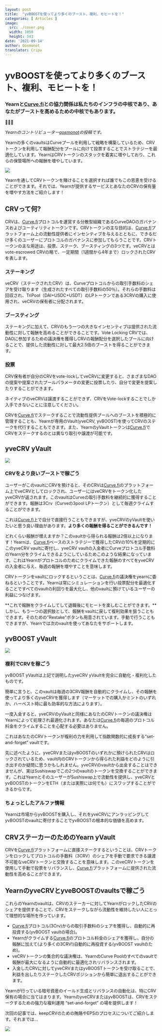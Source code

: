 ```yaml
---
layout: post
title:  "yvBOOSTを使ってより多くのブースト、複利、モヒートを！"
categories: [ Articles ]
image:
  src: ./cover.png
  width: 1050
  height: 543
date: '2021-09-14'
author: Qosmonot
translator: Cripu
---
```


# yvBOOSTを使ってより多くのブースト、複利、モヒートを！

### Yearnと[Curve.fi](http://curve.fi/)との協力関係は私たちのインフラの中核であり、あなたがブーストを高めるための中核でもあります。

🔵🤝🌈

_Yearnのコントリビューター[_qosmonot_](http://twitter.com/qosmonot)の投稿です。_

Yearnの多くのvaultsはCurveプールを利用して戦略を構築しているため、CRVトークンを利用して報酬配分をプールに向けて投票することでストラテジーを最適化しています。YearnはCRVトークンのスタックを着実に増やしており、これらの保管場所への報酬を増やしています。

![](image1.png?w=1050&h=651)

Yearnを通してCRVトークンを賭けることを選択すれば誰でもこの恩恵を受けることができます。それでは、Yearnが提供するサービスとあなたのCRVの保有量を増やす方法をご紹介します！

## CRVって何?

CRVは、[Curve.fi](http://curve.fi/)プロトコルを運営する分散型組織であるCurveDAOのガバナンスおよびユーティリティトークンです。CRVトークンの主な目的は、[Curve.fi](http://curve.fi/)プラットフォーム上の流動性提供者にインセンティブを与えるとともに、できるだけ多くのユーザーにプロトコルのガバナンスに参加してもらうことです。CRVトークンの主な用途は、投票、ステーク、ブースティングの3つです。veCRVとはvote-escrowed CRVの略で、一定期間（1週間から4年まで）ロックされたCRVを表します。

### ステーキング

veCRV（ステークされたCRV）は、Curveプロトコルからの取引手数料のシェアを受け取ります（生成されたすべての取引手数料の50％）。それらの手数料は回収され、TriPool（DAI+USDC+USDT）のLPトークンである3CRVの購入に使用され、veCRVの保有者に分配されます。

### ブースティング

ステーキングに加えて、CRVのもう一つの大きなインセンティブは提供された流動性に対して報酬を高めることができることです。Vote Locking CRVでは、DAOに参加するための議決権を獲得しCRVの報酬配分を選択したプールに向けることで、提供した流動性に対して最大2.5倍のブーストを得ることができます。

### 投票

CRV保有者が自分のCRVをvote-lockしてveCRVに変更すると、さまざまなDAOの提案や提案されたプールパラメータの変更に投票したり、自分で変更を提案したりすることができます。

ネイティブのveCRVは譲渡することができず、CRVをVote-lockすることでしか入手できないことに注意してください。

CRVを[Curve.fi](http://curve.fi/)でステークすることで流動性提供プールへのブーストを積極的に管理することも、Yearnが専用のVault(yveCRV, yvBOOST)を使ってCRVのステークを代行することもできます。また、YearnのyVaultトークンは[Curve.fi](http://curve.fi/)でCRVをステークするのとは異なり取引や譲渡が可能です。

## yveCRV yVault

![](image2.png?w=128&h=128)

### CRVをより良いブーストで稼ごう

ユーザーがこのvaultにCRVを預けると、そのCRVは[Curve.fi](http://curve.fi/)のプラットフォーム上でveCRVとしてロックされ、ユーザーにはveCRVをトークン化したyveCRVが返されます。このvaultはCurveの取引手数料を継続的に獲得することができます。報酬は3Crv（Curveの3pool LPトークン）として毎週クライムすることができます。

これは[Curve.fi](http://curve.fi/)上で自分で直接行うこともできますが、yveCRVのyVaultを使いたいと思う良い理由があります。**より多くの報酬を得ることができるんです！**

どれくらい報酬が増えますか？このvaultから得られる報酬は2倍以上になります！Yearnは、[Curve.fi](http://curve.fi/)ベースのストラテジーで獲得したCRVの10%を定期的にこのyveCRV vaultに寄付し、yveCRV vaultの入金者にCurveプロトコル手数料のYearn分をクライムできるようにしているためこのような結果になっています。これはYearnがプロトコルのためにクライムできた報酬のすべてをyveCRVの入金者に与え、毎週の報酬を増やすことを意味します。

CRVトークンをvaultにロックするということは、[Curve.fi](http://curve.fi/)の議決権をyearnに委ねるということです。Yearnは常にシミュレーションを行い投票配分を最適化することですべてのvaultの利回りを最大化し、他のvaultに預けているユーザーの利益につなげます。

**これで報酬をクライムしてして退職後にモヒートを楽しむことができます。**しかし、もう一つの選択肢として、報酬をvaultに戻して複利効果を狙うこともできます。そのための"Restake"ボタンも用意されています。手動で行うこともできますが、Yearnでは次のvaultを使ってあなたをサポートします。

## yvBOOST yVault

![](image3.png?w=128&h=128)

### 複利でCRVを稼ごう

yvBOOST yVaultは上記で説明したyveCRV yVaultを完全に自動化・複利化したものです。

簡単に言うと、このvaultは毎週の3CRV報酬を自動的にクライムし、その報酬を使ってより多くのyveCRVを獲得します（マーケットでの購入かミントのいずれか、ハーベスト時に最も効率的な方法によります）。

一度入金すると、yveCRVのyVaultと同様にあなたのCRVトークンの議決権はYearnによって処理され最適化されます。あなたは[Curve.fi](http://curve.fi/)の毎週のプロトコル料金をクライムすることを心配する必要はありません。

これはあなたのCRVトークンが複利の力を利用して指数関数的に成長する“set-and-forget” vaultです。

先に述べたように、yveCRVまたはyvBOOSTのいずれかに預けられたCRVはロックされているため、vault内のCRVトークンから得られた利益をどのように引き出すのか疑問に思うかもしれません。yveCRVのvaultから出金することはできませんが、実はSushiswapでこの2つのvaultのトークンを交換することができます。これはYearnとそのユーザーがSushiswap上で流動性を提供し、yveCRVとyvBOOSTのトークンをETH（または実際には何でも）にスワップすることができるからです。

### ちょっとしたアルファ情報

Yearnは市場からyvBOOSTを購入し、それをyveCRVにアンラッピングしてyvBOOSTのvaultに寄付することでyvBOOSTの根本的な価値を高めます。

## CRVステーカーのためのYearn yVault

CRVを[Curve.fi](http://curve.fi/)プラットフォームに直接ステークするということは、CRVトークンをロックしてプロトコルの手数料（3CRV）のシェアを手動で要求できる譲渡不可能なveCRVトークンと交換することを意味します。このveCRVトークンを使用して手動で投票をリバランスし、[Curve.fi](http://curve.fi/)プラットフォームに提供された流動性を高めることができます。

## YearnのyveCRVとyveBOOSTのvaultsで稼ごう

これらのYearnのvaultは、CRVのステーカーに対してYearnがロックしたCRVのシェアを提供することで、CRVをステークしながら流動性を維持したい人にとって理想的な場所を作っています。

-   [Curve.fi](http://curve.fi/)プロトコル(3Crv)からの取引手数料のシェアを獲得し、自動的に再投資する(yvBOOST vaultの場合)。
-   Yearnがクライムする[Curve.fi](http://curve.fi/)のプロトコル料金のシェアを獲得し、自分の報酬に加えて(より多くの3CRV!)自動的に再投資する(yvBOOST vaultのため)。
-   veCRVトークンの集合的な議決権は、YearnのCurve Poolのすべてのvaultで報酬が最大になるように自動的に最適化されリバランスされます。
-   入金したCRVに対してyveCRVまたはyvBOOSTトークンを受け取ることで、利益を出したりステークしたCRVポジションから簡単に退出することができます。

Yearnが行っている暗号資産のイールド生成とリバランスの自動化は、特にCRV保有の場合に当てはまります。YearnのyveCRVまたはyvBOOSTは、CRVをステークするための強力な複利運用 “set-and-forget” の場を提供します！

次回の記事では、keepCRVのための賄賂やEPSのプロセスについてご紹介します。それまでは...

![](image4.png?w=1050&h=543)
